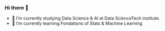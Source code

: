 ### Hi there 👋

- 🔭 I’m currently studying Data Science & AI at Data ScienceTech institute.
- 🌱 I’m currently learning Fondations of Stats & Machine Learning

<!--
**Joydata/Joydata** is a ✨ _special_ ✨ repository because its `README.md` (this file) appears on your GitHub profile.

Here are some ideas to get you started:


- 👯 I’m looking to collaborate on ...
- 🤔 I’m looking for help with ...
- 💬 Ask me about ...
- 📫 How to reach me: ...
- 😄 Pronouns: ...
- ⚡ Fun fact: ...
-->
